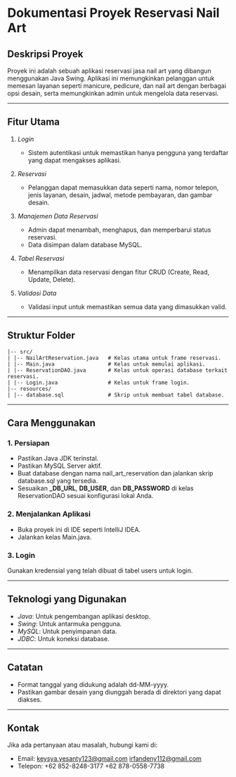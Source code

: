 # Dokumentasi Proyek Reservasi Nail Art

## Deskripsi Proyek

Proyek ini adalah sebuah aplikasi reservasi jasa nail art yang dibangun menggunakan Java Swing. Aplikasi ini memungkinkan pelanggan untuk memesan layanan seperti manicure, pedicure, dan nail art dengan berbagai opsi desain, serta memungkinkan admin untuk mengelola data reservasi.

---

## Fitur Utama

1. _Login_

   - Sistem autentikasi untuk memastikan hanya pengguna yang terdaftar yang dapat mengakses aplikasi.

2. _Reservasi_

   - Pelanggan dapat memasukkan data seperti nama, nomor telepon, jenis layanan, desain, jadwal, metode pembayaran, dan gambar desain.

3. _Manajemen Data Reservasi_

   - Admin dapat menambah, menghapus, dan memperbarui status reservasi.
   - Data disimpan dalam database MySQL.

4. _Tabel Reservasi_

   - Menampilkan data reservasi dengan fitur CRUD (Create, Read, Update, Delete).

5. _Validasi Data_
   - Validasi input untuk memastikan semua data yang dimasukkan valid.

---

## Struktur Folder

```puml
|-- src/
| |-- NailArtReservation.java   # Kelas utama untuk frame reservasi.
| |-- Main.java                 # Kelas untuk memulai aplikasi.
| |-- ReservationDAO.java       # Kelas untuk operasi database terkait reservasi.
| |-- Login.java                # Kelas untuk frame login.
|-- resources/
| |-- database.sql              # Skrip untuk membuat tabel database.

```

---

## Cara Menggunakan

### 1. Persiapan

- Pastikan Java JDK terinstal.
- Pastikan MySQL Server aktif.
- Buat database dengan nama nail_art_reservation dan jalankan skrip database.sql yang tersedia.
- Sesuaikan **_DB_URL**, **DB_USER**, dan **DB_PASSWORD** di kelas ReservationDAO sesuai konfigurasi lokal Anda.

### 2. Menjalankan Aplikasi

- Buka proyek ini di IDE seperti IntelliJ IDEA.
- Jalankan kelas Main.java.

### 3. Login

Gunakan kredensial yang telah dibuat di tabel users untuk login.

---

## Teknologi yang Digunakan

- _Java_: Untuk pengembangan aplikasi desktop.
- _Swing_: Untuk antarmuka pengguna.
- _MySQL_: Untuk penyimpanan data.
- _JDBC_: Untuk koneksi database.

---

## Catatan

- Format tanggal yang didukung adalah dd-MM-yyyy.
- Pastikan gambar desain yang diunggah berada di direktori yang dapat diakses.

---

## Kontak

Jika ada pertanyaan atau masalah, hubungi kami di:

- Email: keysya.yesanty123@gmail.com
         irfandeny112@gmail.com
- Telepon: +62 852-8248-3177
           +62 878-0558-7738
